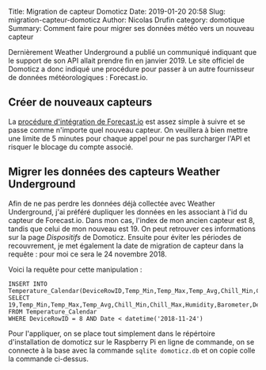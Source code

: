 Title: Migration de capteur Domoticz
Date: 2019-01-20 20:58
Slug: migration-capteur-domoticz
Author: Nicolas Drufin
category: domotique
Summary: Comment faire pour migrer ses données météo vers un nouveau capteur

Dernièrement Weather Underground a publié un communiqué indiquant que le support de son API allait prendre fin en janvier 2019. Le site officiel de Domoticz a donc indiqué une procédure pour passer à un autre fournisseur de données météorologiques : Forecast.io. 

## Créer de nouveaux capteurs

La [procédure d'intégration de Forecast.io](https://www.domoticz.com/wiki/Weather_forecast_from_forecast.io_in_Domoticz) est assez simple à suivre et se passe comme n'importe quel nouveau capteur. On veuillera à bien mettre une limite de 5 minutes pour chaque appel pour ne pas surcharger l'API et risquer le blocage du compte associé.

## Migrer les données des capteurs Weather Underground

Afin de ne pas perdre les données déjà collectée avec Weather Underground, j'ai préféré dupliquer les données en les associant à l'id du capteur de Forecast.io. Dans mon cas, l'index de mon ancien capteur est 8, tandis que celui de mon nouveau est 19. On peut retrouver ces informations sur la page *Dispositifs* de Domoticz. Ensuite pour éviter les périodes de recouvrement, je met également la date de migration de capteur dans la requête : pour moi ce sera le 24 novembre 2018. 

Voici la requête pour cette manipulation :
```
INSERT INTO Temperature_Calendar(DeviceRowID,Temp_Min,Temp_Max,Temp_Avg,Chill_Min,Chill_Max,Humidity,Barometer,DewPoint,SetPoint_Min,SetPoint_Max,SetPoint_Avg,Date)
SELECT 19,Temp_Min,Temp_Max,Temp_Avg,Chill_Min,Chill_Max,Humidity,Barometer,DewPoint,SetPoint_Min,SetPoint_Max,SetPoint_Avg,Date
FROM Temperature_Calendar
WHERE DeviceRowID = 8 AND Date < datetime('2018-11-24')
```

Pour l'appliquer, on se place tout simplement dans le répértoire d'installation de domoticz sur le Raspberry Pi en ligne de commande, on se connecte à la base avec la commande `sqlite domoticz.db` et on copie colle la commande ci-dessus.
